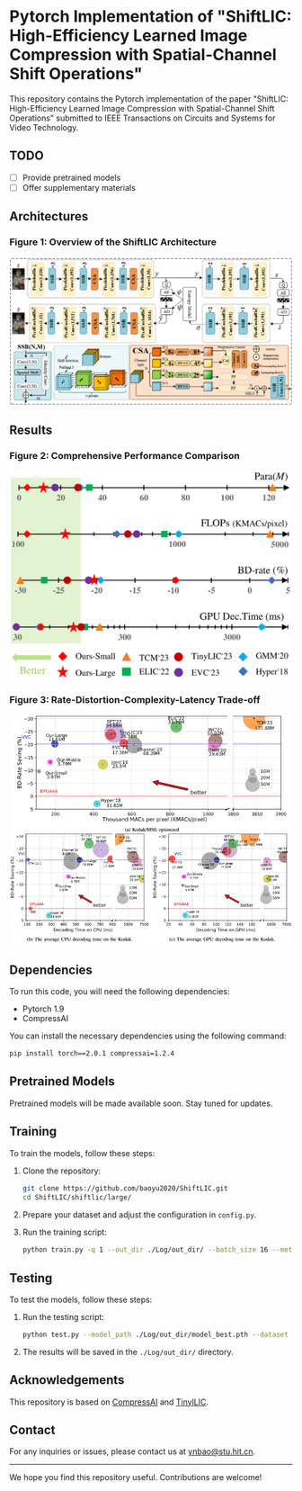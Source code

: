 # Pytorch Implementation of "ShiftLIC: High-Efficiency Learned Image Compression with Spatial-Channel Shift Operations"

This repository contains the Pytorch implementation of the paper "ShiftLIC: High-Efficiency Learned Image Compression with Spatial-Channel Shift Operations" submitted to IEEE Transactions on Circuits and Systems for Video Technology. 

## TODO
- [ ] Provide pretrained models
- [ ] Offer supplementary materials

## Architectures
### **Figure 1: Overview of the ShiftLIC Architecture**  
![Architecture Diagram](assets/Architecture.png)

## Results
### **Figure 2: Comprehensive Performance Comparison**
![Performance Comparison](assets/Comprehensive_performance.png)

### **Figure 3: Rate-Distortion-Complexity-Latency Trade-off**
![Rate-Distortion-Complexity-Latency Trade-off](assets/R-D-C-T.png)

## Dependencies
To run this code, you will need the following dependencies:
- Pytorch 1.9
- CompressAI

You can install the necessary dependencies using the following command:
```bash
pip install torch==2.0.1 compressai=1.2.4
```

## Pretrained Models
Pretrained models will be made available soon. Stay tuned for updates.

## Training
To train the models, follow these steps:
1. Clone the repository:
    ```bash
    git clone https://github.com/baoyu2020/ShiftLIC.git
    cd ShiftLIC/shiftlic/large/
    ``` 

2. Prepare your dataset and adjust the configuration in `config.py`.
3. Run the training script:
    ```bash
    python train.py -q 1 --out_dir ./Log/out_dir/ --batch_size 16 --metric mse --lr 1e-4 --epochs 100 --dataset Train_dataset_dir 
    ```

## Testing
To test the models, follow these steps:
1. Run the testing script:
    ```bash
    python test.py --model_path ./Log/out_dir/model_best.pth --dataset Test_dataset_dir
    ```

2. The results will be saved in the `./Log/out_dir/` directory.

## Acknowledgements
This repository is based on [CompressAI](https://github.com/InterDigitalInc/CompressAI/) and [TinylLIC](https://github.com/lumingzzz/TinyLIC).

## Contact
For any inquiries or issues, please contact us at [ynbao@stu.hit.cn](mailto:ynbao@stu.hit.cn).

---

We hope you find this repository useful. Contributions are welcome!
